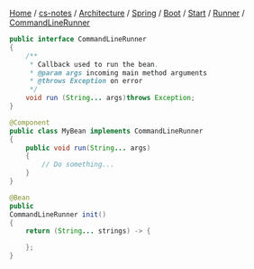 [Home](https://mengxianbin.github.io) /
[cs-notes](https://mengxianbin.github.io/cs-notes/site) /
[Architecture](https://mengxianbin.github.io/cs-notes/site/Architecture) /
[Spring](https://mengxianbin.github.io/cs-notes/site/Architecture/Spring) /
[Boot](https://mengxianbin.github.io/cs-notes/site/Architecture/Spring/Boot) /
[Start](https://mengxianbin.github.io/cs-notes/site/Architecture/Spring/Boot/Start) /
[Runner](https://mengxianbin.github.io/cs-notes/site/Architecture/Spring/Boot/Start/Runner) /
[CommandLineRunner](https://mengxianbin.github.io/cs-notes/site/Architecture/Spring/Boot/Start/Runner/CommandLineRunner)

```java
public interface CommandLineRunner
{
    /**
     * Callback used to run the bean.
     * @param args incoming main method arguments
     * @throws Exception on error
     */
    void run (String... args)throws Exception;
}
```
```java
@Component
public class MyBean implements CommandLineRunner
{
    public void run(String... args)
    {
        // Do something...
    }
}
```

```java
@Bean
public
CommandLineRunner init()
{
    return (String... strings) -> {

    };
}
```

